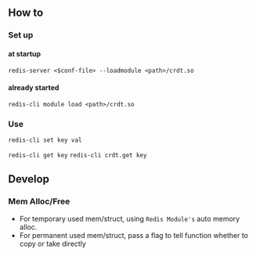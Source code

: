 ## How to

### Set up

#### at startup
`redis-server <$conf-file> --loadmodule <path>/crdt.so`

#### already started
`redis-cli module load <path>/crdt.so`

### Use
`redis-cli set key val`

`redis-cli get key`
`redis-cli crdt.get key`


## Develop

### Mem Alloc/Free
- For temporary used mem/struct, using `Redis Module's` auto memory alloc.
- For permanent used mem/struct, pass a flag to tell function whether to copy or take directly